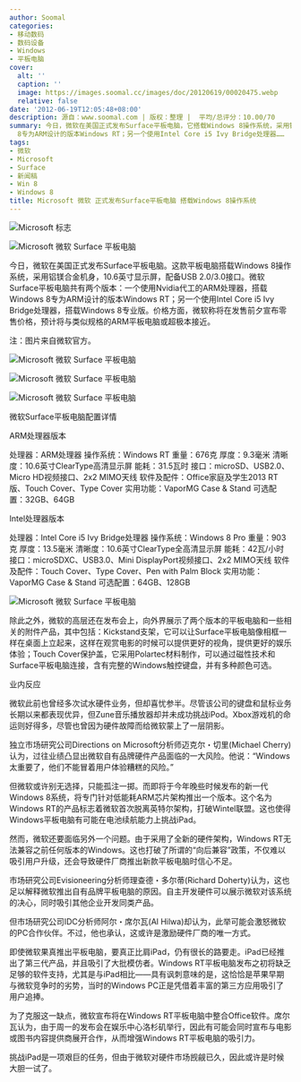 ```yaml
---
author: Soomal
categories:
- 移动数码
- 数码设备
- Windows
- 平板电脑
cover:
  alt: ''
  caption: ''
  image: https://images.soomal.cc/images/doc/20120619/00020475.webp
  relative: false
date: '2012-06-19T12:05:48+08:00'
description: 源自：www.soomal.com | 版权：整理 |  平均/总评分：10.00/70
summary: 今日，微软在美国正式发布Surface平板电脑，它搭载Windows 8操作系统，采用铝镁合金机身，10.6英寸显示屏。Surface平板电脑共有两个版本：一个使用Nvidia代工的ARM处理器，搭载Windows
  8专为ARM设计的版本Windows RT；另一个使用Intel Core i5 Ivy Bridge处理器……
tags:
- 微软
- Microsoft
- Surface
- 新闻稿
- Win 8
- Windows 8
title: Microsoft 微软 正式发布Surface平板电脑 搭载Windows 8操作系统
---
```


![Microsoft 标志](https://images.soomal.cc/images/doc/20090820/00002607.webp)



![Microsoft 微软 Surface 平板电脑](https://images.soomal.cc/images/doc/20120619/00020475.webp)



今日，微软在美国正式发布Surface平板电脑。这款平板电脑搭载Windows 8操作系统，采用铝镁合金机身，10.6英寸显示屏，配备USB 2.0/3.0接口。微软Surface平板电脑共有两个版本：一个使用Nvidia代工的ARM处理器，搭载Windows 8专为ARM设计的版本Windows RT；另一个使用Intel Core i5 Ivy Bridge处理器，搭载Windows 8专业版。价格方面，微软称将在发售前夕宣布零售价格，预计将与类似规格的ARM平板电脑或超极本接近。



注：图片来自微软官方。



![Microsoft 微软 Surface 平板电脑](https://images.soomal.cc/images/doc/20120619/00020476.webp)



![Microsoft 微软 Surface 平板电脑](https://images.soomal.cc/images/doc/20120619/00020477.webp)



![Microsoft 微软 Surface 平板电脑](https://images.soomal.cc/images/doc/20120619/00020478.webp)



微软Surface平板电脑配置详情



ARM处理器版本

处理器：ARM处理器
操作系统：Windows RT
重量：676克
厚度：9.3毫米
清晰度：10.6英寸ClearType高清显示屏
能耗：31.5瓦时
接口：microSD、USB2.0、Micro HD视频接口、2x2 MIMO天线
软件及配件：Office家庭及学生2013 RT版、Touch Cover、Type Cover
实用功能：VaporMG Case & Stand
可选配置：32GB、64GB


Intel处理器版本

处理器：Intel Core i5 Ivy Bridge处理器
操作系统：Windows 8 Pro
重量：903克
厚度：13.5毫米
清晰度：10.6英寸ClearType全高清显示屏
能耗：42瓦/小时
接口：microSDXC、USB3.0、Mini DisplayPort视频接口、2x2 MIMO天线
软件及配件：Touch Cover、Type Cover、Pen with Palm Block
实用功能：VaporMG Case & Stand
可选配置：64GB、128GB



![Microsoft 微软 Surface 平板电脑](https://images.soomal.cc/images/doc/20120619/00020479.webp)



除此之外，微软的高层还在发布会上，向外界展示了两个版本的平板电脑和一些相关的附件产品，其中包括：Kickstand支架，它可以让Surface平板电脑像相框一样在桌面上立起来，这样在观赏电影的时候可以提供更好的视角，提供更好的娱乐体验；Touch Cover保护盖，它采用Polartec材料制作，可以通过磁性技术和Surface平板电脑连接，含有完整的Windows触控键盘，并有多种颜色可选。



业内反应



微软此前也曾经多次试水硬件业务，但却喜忧参半。尽管该公司的键盘和鼠标业务长期以来都表现优异，但Zune音乐播放器却并未成功挑战iPod。Xbox游戏机的命运则好得多，尽管也曾因为硬件故障而给微软蒙上了一层阴影。



独立市场研究公司Directions on Microsoft分析师迈克尔・切里(Michael Cherry)认为，过往业绩凸显出微软自有品牌硬件产品面临的一大风险。他说：“Windows太重要了，他们不能冒着用户体验糟糕的风险。”



但微软或许别无选择，只能孤注一掷。而即将于今年晚些时候发布的新一代Windows 8系统，将专门针对低能耗ARM芯片架构推出一个版本。这个名为Windows RT的产品标志着微软首次脱离英特尔架构，打破Wintel联盟。这也使得Windows平板电脑有可能在电池续航能力上挑战iPad。



然而，微软还要面临另外一个问题。由于采用了全新的硬件架构，Windows RT无法兼容之前任何版本的Windows。这也打破了所谓的“向后兼容”政策，不仅难以吸引用户升级，还会导致硬件厂商推出新款平板电脑时信心不足。



市场研究公司Evisioneering分析师理查德・多尔蒂(Richard Doherty)认为，这也足以解释微软推出自有品牌平板电脑的原因。自主开发硬件可以展示微软对该系统的决心，同时吸引其他企业开发同类产品。



但市场研究公司IDC分析师阿尔・席尔瓦(Al Hilwa)却认为，此举可能会激怒微软的PC合作伙伴。不过，他也承认，这或许是激励硬件厂商的唯一方式。



即使微软果真推出平板电脑，要真正比肩iPad，仍有很长的路要走。iPad已经推出了第三代产品，并且吸引了大批模仿者。Windows RT平板电脑发布之初将缺乏足够的软件支持，尤其是与iPad相比――具有讽刺意味的是，这恰恰是苹果早期与微软竞争时的劣势，当时的Windows PC正是凭借着丰富的第三方应用吸引了用户追捧。



为了克服这一缺点，微软宣布将在Windows RT平板电脑中整合Office软件。席尔瓦认为，由于周一的发布会在娱乐中心洛杉矶举行，因此有可能会同时宣布与电影或图书内容提供商展开合作，从而增强Windows RT平板电脑的吸引力。



挑战iPad是一项艰巨的任务，但由于微软对硬件市场觊觎已久，因此或许是时候大胆一试了。